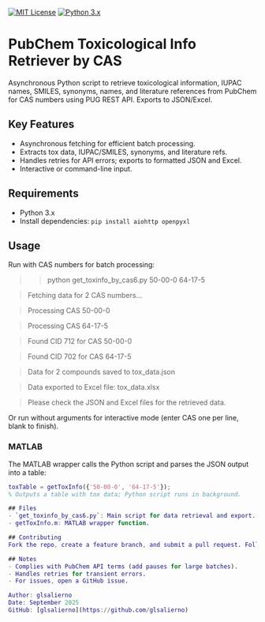 [![MIT License](https://img.shields.io/badge/License-MIT-green.svg)](https://github.com/glsalierno/pubchem-toxinfo-cas-retriever/blob/main/LICENSE)
[![Python 3.x](https://img.shields.io/badge/python-3.x-blue.svg)](https://www.python.org/downloads/)

# PubChem Toxicological Info Retriever by CAS

Asynchronous Python script to retrieve toxicological information, IUPAC names, SMILES, synonyms, names, and literature references from PubChem for CAS numbers using PUG REST API. Exports to JSON/Excel.

## Key Features
- Asynchronous fetching for efficient batch processing.
- Extracts tox data, IUPAC/SMILES, synonyms, and literature refs.
- Handles retries for API errors; exports to formatted JSON and Excel.
- Interactive or command-line input.

## Requirements
- Python 3.x
- Install dependencies: `pip install aiohttp openpyxl`

## Usage
Run with CAS numbers for batch processing:

> > python get_toxinfo_by_cas6.py 50-00-0 64-17-5

>Fetching data for 2 CAS numbers...

>Processing CAS 50-00-0

>Processing CAS 64-17-5

>Found CID 712 for CAS 50-00-0

>Found CID 702 for CAS 64-17-5

>Data for 2 compounds saved to tox_data.json

>Data exported to Excel file: tox_data.xlsx

>Please check the JSON and Excel files for the retrieved data.

Or run without arguments for interactive mode (enter CAS one per line, blank to finish).

### MATLAB
The MATLAB wrapper calls the Python script and parses the JSON output into a table:

```matlab
toxTable = getToxInfo({'50-00-0', '64-17-5'});
% Outputs a table with tox data; Python script runs in background.

## Files
- `get_toxinfo_by_cas6.py`: Main script for data retrieval and export.
- getToxInfo.m: MATLAB wrapper function.

## Contributing
Fork the repo, create a feature branch, and submit a pull request. Follow PEP8 style. Report issues via GitHub Issues.

## Notes
- Complies with PubChem API terms (add pauses for large batches).
- Handles retries for transient errors.
- For issues, open a GitHub issue.

Author: glsalierno  
Date: September 2025  
GitHub: [glsalierno](https://github.com/glsalierno)
